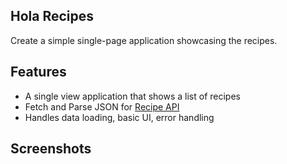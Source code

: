 ## Hola Recipes

Create a simple single-page application showcasing the recipes.

## Features
- A single view application that shows a list of recipes
- Fetch and Parse JSON for [Recipe API](https://raw.githubusercontent.com/Aditi3/recipes/develop/recipes.json)
- Handles data loading, basic UI, error handling

## Screenshots

